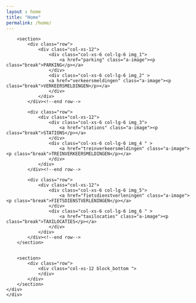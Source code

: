 ```yaml
---
layout : home
title: "Home"
permalink: /home/
---
```

<div class="container">
    <div class="row">
    <div class=" col-xs-12 wrapper_home">
        <section>
        <div class="row">
            <div class="col-xs-12 padding_bottom-block">
                <section class="sidebar font-reg">
                    <div class="loader2">
                    </div>
                    <!-- JS content weerbericht -->
                </section>
            </div>
        </div>
        </section>

        <section>
            <div class="row">
                <div class="col-xs-12">
                    <div class="col-xs-6 col-lg-6 img_1">
                        <a href="parking" class="a-image"><p class="break">PARKING</p></a>
                    </div>
                    <div class="col-xs-6 col-lg-6 img_2" >
                    <a href="verkeersmeldingen" class="a-image"><p class="break">VERKEERSMELDINGEN</p></a>
                    </div>
                </div>
            </div><!--end row-->

            <div class="row">
                <div class="col-xs-12">
                    <div class="col-xs-6 col-lg-6 img_3">
                        <a href="stations" class="a-image"><p class="break">STATIONS</p></a>
                    </div>
                    <div class="col-xs-6 col-lg-6 img_4 " >
                        <a href="treinverkeersmeldingen" class="a-image"><p class="break">TREINVERKEERSMELDINGEN</p></a>
                    </div>
                </div>
            </div><!--end row-->

            <div class="row">
                <div class="col-xs-12">
                    <div class="col-xs-6 col-lg-6 img_5">
                        <a href="fietsdienstverleningen" class="a-image"><p class="break">FIETSDIENSTVERLENINGEN</p></a>
                    </div>
                    <div class="col-xs-6 col-lg-6 img_6 " >
                        <a href="taxilocaties" class="a-image"><p class="break">TAXILOCATIES</p></a>
                    </div>
                </div>
            </div><!--end row-->
        </section>


        <section>
            <div class="row">
                <div class="col-xs-12 block_bottom ">
                </div>
            </div>
        </section>
    </div>
    </div>
</div>
